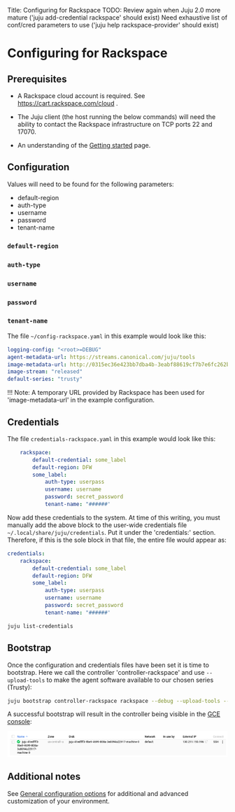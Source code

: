 Title: Configuring for Rackspace
TODO: Review again when Juju 2.0 more mature ('juju add-credential rackspace' should exist)
      Need exhaustive list of conf/cred parameters to use ('juju help rackspace-provider' should exist)


# Configuring for Rackspace


## Prerequisites

 - A Rackspace cloud account is required. See https://cart.rackspace.com/cloud .

 - The Juju client (the host running the below commands) will need the ability
   to contact the Rackspace infrastructure on TCP ports 22 and 17070.

 - An understanding of the [Getting started](./getting-started.html) page.


## Configuration

Values will need to be found for the following parameters:

 - default-region
 - auth-type
 - username
 - password
 - tenant-name

### `default-region`

### `auth-type`

### `username`

### `password`

### `tenant-name`

The file `~/config-rackspace.yaml` in this example would look like this:

```yaml
logging-config: "<root>=DEBUG"
agent-metadata-url: https://streams.canonical.com/juju/tools
image-metadata-url: http://0315ec36e423bb7dba4b-3eabf88619cf7b7e6fc262bcf48df10b.r19.cf1.rackcdn.com/images
image-stream: "released"
default-series: "trusty"
```

!!! Note: A temporary URL provided by Rackspace has been used for
'image-metadata-url' in the example configuration.


## Credentials

The file `credentials-rackspace.yaml` in this example would look like this:

```yaml
    rackspace:
        default-credential: some_label
        default-region: DFW
        some_label:
            auth-type: userpass
            username: username
            password: secret_password
            tenant-name: "######'
```

Now add these credentials to the system. At time of this writing, you must
manually add the above block to the user-wide credentials file
`~/.local/share/juju/credentials`. Put it under the 'credentials:' section.
Therefore, if this is the sole block in that file, the entire file would appear
as:

```yaml
credentials:
    rackspace:
        default-credential: some_label
        default-region: DFW
        some_label:
            auth-type: userpass
            username: username
            password: secret_password
            tenant-name: "######'
```

```bash
juju list-credentials
```

## Bootstrap

Once the configuration and credentials files have been set it is time to
bootstrap. Here we call the controller 'controller-rackspace' and use `--upload-tools`
to make the agent software available to our chosen series (Trusty):

```bash
juju bootstrap controller-rackspace rackspace --debug --upload-tools --config=~/config-rackspace.yaml
```

A successful bootstrap will result in the controller being visible in the
[GCE console](https://console.cloud.google.com/compute):

![bootstrap machine 0 in GCE portal](./media/config-gce-gce_portal-machine_0.png)


## Additional notes

See [General configuration options](https://jujucharms.com/docs/stable/config-general)
for additional and advanced customization of your environment.
